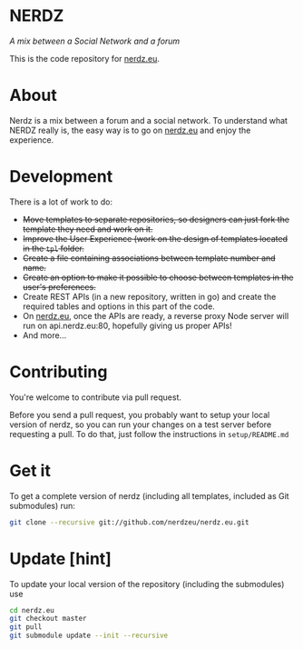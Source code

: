 NERDZ
=====
*A mix between a Social Network and a forum*


This is the code repository for [nerdz.eu](http://www.nerdz.eu).

About
=====
Nerdz is a mix between a forum and a social network. To understand what NERDZ really is, the easy way is to go on [nerdz.eu](http://www.nerdz.eu) and enjoy the experience.

Development
===========

There is a lot of work to do:

*  <del> Move templates to separate repositories, so designers can just fork the template they need and work on it. </del>
*  <del> Improve the User Experience (work on the design of templates located in the `tpl` folder. </del>
*  <del> Create a file containing associations between template number and name.</del>
*  <del> Create an option to make it possible to choose between templates in the user's preferences. </del>
*  Create REST APIs (in a new repository, written in go) and create the required tables and options in this part of the code.
*  On [nerdz.eu](http://www.nerdz.eu), once the APIs are ready, a reverse proxy Node server will run on api.nerdz.eu:80, hopefully giving us proper APIs!
*  And more...

Contributing
============
You're welcome to contribute via pull request.

Before you send a pull request, you probably want to setup your local version of nerdz, so you can run your changes on a test server before requesting a pull. To do that, just follow the instructions in `setup/README.md`

Get it
======
To get a complete version of nerdz (including all templates, included as Git submodules) run:
```bash
git clone --recursive git://github.com/nerdzeu/nerdz.eu.git
```

Update [hint]
======
To update your local version of the repository (including the submodules) use
```bash
cd nerdz.eu
git checkout master
git pull
git submodule update --init --recursive
```
